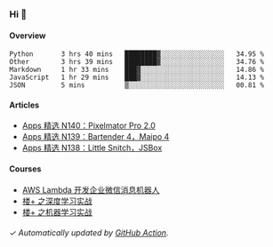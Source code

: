 ### Hi 👋

#### Overview

<!--START_SECTION:waka-->
```text
Python       3 hrs 40 mins   ████████▓░░░░░░░░░░░░░░░░   34.95 % 
Other        3 hrs 39 mins   ████████▓░░░░░░░░░░░░░░░░   34.76 % 
Markdown     1 hr 33 mins    ███▓░░░░░░░░░░░░░░░░░░░░░   14.86 % 
JavaScript   1 hr 29 mins    ███▓░░░░░░░░░░░░░░░░░░░░░   14.13 % 
JSON         5 mins          ▒░░░░░░░░░░░░░░░░░░░░░░░░   00.81 % 
```
<!--END_SECTION:waka-->

#### Articles

<!-- BLOG:START -->
- [Apps 精选 N140：Pixelmator Pro 2.0](http://huhuhang.com/post/product-hunt/product-hunt-n140)
- [Apps 精选 N139：Bartender 4，Maipo 4](http://huhuhang.com/post/product-hunt/product-hunt-n139)
- [Apps 精选 N138：Little Snitch，JSBox](http://huhuhang.com/post/product-hunt/product-hunt-n138)
<!-- BLOG:END -->

#### Courses

<!-- SYL:START -->
- [AWS Lambda 开发企业微信消息机器人](https://lanqiao.cn/courses/2868)
- [楼+ 之深度学习实战](https://lanqiao.cn/courses/2617)
- [楼+ 之机器学习实战](https://lanqiao.cn/courses/2616)
<!-- SYL:END -->

###### ✓ Automatically updated by [GitHub Action](https://github.com/huhuhang/huhuhang/actions).
